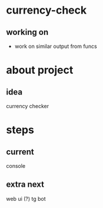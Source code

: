 # currency-check

## working on
- work on similar output from funcs

# about project 
## idea
currency checker 

# steps
## current
console
## extra next
web ui (?) tg bot 